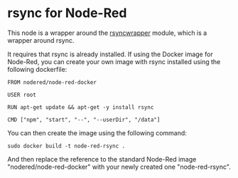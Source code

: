 # rsync for Node-Red

This node is a wrapper around the [rsyncwrapper](https://www.npmjs.com/package/rsyncwrapper) module, which is a wrapper around rsync.

It requires that rsync is already installed. If using the Docker image for Node-Red, you can create your own image with rsync installed using the following dockerfile:

    FROM nodered/node-red-docker

    USER root

    RUN apt-get update && apt-get -y install rsync

    CMD ["npm", "start", "--", "--userDir", "/data"]

You can then create the image using the following command:

    sudo docker build -t node-red-rsync .

And then replace the reference to the standard Node-Red image "nodered/node-red-docker" with your newly created one "node-red-rsync".
